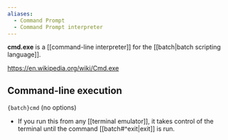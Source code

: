 ```yaml
---
aliases:
  - Command Prompt
  - Command Prompt interpreter
---
```

**cmd.exe** is a [[command-line interpreter]] for the [[batch|batch scripting language]].

https://en.wikipedia.org/wiki/Cmd.exe

## Command-line execution

`{batch}cmd` (no options)
- If you run this from any [[terminal emulator]], it takes control of the terminal until the command [[batch#^exit|exit]] is run.